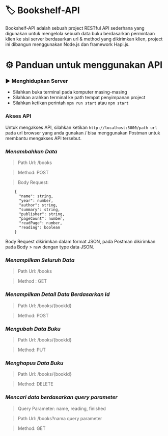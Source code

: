 # :label: Bookshelf-API

Bookshelf-API adalah sebuah project RESTful API sederhana yang digunakan untuk mengelola sebuah data buku berdasarkan permintaan klien ke sisi server berdasarkan url & method yang dikirimkan klien, project ini dibangun menggunakan Node.js dan framework Hapi.js.   

# :gear: Panduan untuk menggunakan API

### :arrow_forward: **Menghidupkan Server**
- Silahkan buka terminal pada komputer masing-masing
- Silahkan arahkan terminal ke path tempat penyimpanan project
- Silahkan ketikan perintah `npm run start` atau `npm start`

### **Akses API**

Untuk mengakses API, silahkan ketikan `http://localhost:5000/path url` pada url browser yang anda gunakan / bisa menggunakan Postman untuk membantu mengakses API tersebut.

### ***Menambahkan Data***
> Path Url: /books

> Method: POST

> Body Request: 
  ```       
      {
        "name": string,
        "year": number,
        "author": string,
        "summary": string,
        "publisher": string,
        "pageCount": number,
        "readPage": number,
        "reading": boolean
      }
  ```

Body Request dikirimkan dalam format JSON, pada Postman dikirimkan pada Body > raw dengan type data JSON.

### ***Menampilkan Seluruh Data***
> Path Url: /books

> Method : GET

### ***Menampilkan Detail Data Berdasarkan Id***
> Path Url: /books/{bookId}

> Method: POST

### ***Mengubah Data Buku***
> Path Url: /books/{bookId}

> Method: PUT

### ***Menghapus Data Buku***
> Path Url: /books/{bookId}

> Method: DELETE

### ***Mencari data berdasarkan query parameter***
> Query Parameter: name, reading, finished 

> Path Url: /books?nama query parameter

> Method: GET
